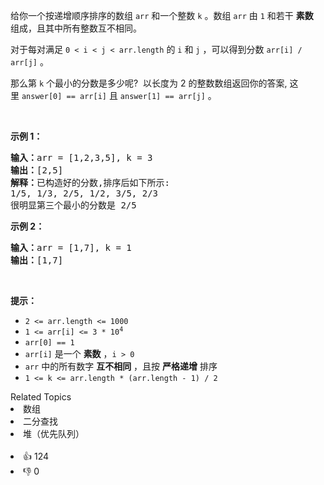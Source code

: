 <p>给你一个按递增顺序排序的数组 <code>arr</code> 和一个整数 <code>k</code> 。数组 <code>arr</code> 由 <code>1</code> 和若干 <strong>素数</strong>  组成，且其中所有整数互不相同。</p>

<p>对于每对满足 <code>0 < i < j < arr.length</code> 的 <code>i</code> 和 <code>j</code> ，可以得到分数 <code>arr[i] / arr[j]</code> 。</p>

<p>那么第 <code>k</code> 个最小的分数是多少呢?  以长度为 2 的整数数组返回你的答案, 这里 <code>answer[0] == arr[i]</code> 且 <code>answer[1] == arr[j]</code> 。</p>
 

<p><strong>示例 1：</strong></p>

<pre>
<strong>输入：</strong>arr = [1,2,3,5], k = 3
<strong>输出：</strong>[2,5]
<strong>解释：</strong>已构造好的分数,排序后如下所示: 
1/5, 1/3, 2/5, 1/2, 3/5, 2/3
很明显第三个最小的分数是 2/5
</pre>

<p><strong>示例 2：</strong></p>

<pre>
<strong>输入：</strong>arr = [1,7], k = 1
<strong>输出：</strong>[1,7]
</pre>

<p> </p>

<p><strong>提示：</strong></p>

<ul>
	<li><code>2 <= arr.length <= 1000</code></li>
	<li><code>1 <= arr[i] <= 3 * 10<sup>4</sup></code></li>
	<li><code>arr[0] == 1</code></li>
	<li><code>arr[i]</code> 是一个 <strong>素数</strong> ，<code>i > 0</code></li>
	<li><code>arr</code> 中的所有数字 <strong>互不相同</strong> ，且按 <strong>严格递增</strong> 排序</li>
	<li><code>1 <= k <= arr.length * (arr.length - 1) / 2</code></li>
</ul>
<div><div>Related Topics</div><div><li>数组</li><li>二分查找</li><li>堆（优先队列）</li></div></div><br><div><li>👍 124</li><li>👎 0</li></div>
